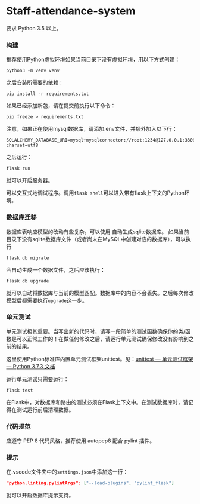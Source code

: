# Staff-attendance-system

要求 Python 3.5 以上。

### 构建

推荐使用Python虚拟环境如果当前目录下没有虚拟环境，用以下方式创建：
```
python3 -m venv venv
```

之后安装所需要的依赖：
```
pip install -r requirements.txt
```

如果已经添加新包，请在提交前执行以下命令：
```
pip freeze > requirements.txt
```

注意，如果正在使用mysql数据库，请添加.env文件，并额外加入以下行：
```
SQLALCHEMY_DATABASE_URI=mysql+mysqlconnector://root:1234@127.0.0.1:3306/sys_db?charset=utf8
```
之后运行：
```
flask run
```
就可以开启服务器。

可以交互式地调试程序。调用`flask shell`可以进入带有flask上下文的Python环境。

### 数据库迁移
数据库表响应模型的改动有些复杂。可以使用
自动生成sqlite数据库。
如果当前目录下没有sqlite数据库文件（或者尚未在MySQL中创建对应的数据库），可以执行
```
flask db migrate
```
会自动生成一个数据文件，之后应该执行：
```
flask db upgrade
```
就可以自动将数据库与当前的模型匹配。数据库中的内容不会丢失。之后每次修改模型后都需要执行`upgrade`这一步。

### 单元测试
单元测试极其重要。当写出新的代码时，请写一段简单的测试函数确保你的类/函数是可以正常工作的！在做任何修改之后，请运行单元测试确保修改没有影响到之前的结果。

这里使用Python标准库内置单元测试框架unittest。见：[unittest — 单元测试框架 — Python 3.7.3 文档](https://docs.python.org/zh-cn/3/library/unittest.html)

运行单元测试只需要运行：
```
flask test
```

在Flask中，对数据库和路由的测试必须在Flask上下文中。在测试数据库时，请记得在测试运行前后清理数据。

### 代码规范
应遵守 PEP 8 代码风格，推荐使用 autopep8 配合 pylint 插件。


### 提示
在.vscode文件夹中的`settings.json`中添加这一行：
```json
"python.linting.pylintArgs": ["--load-plugins", "pylint_flask"]
```
就可以开启数据库提示支持。
